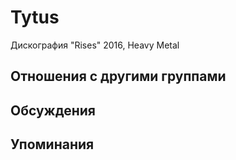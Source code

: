 # Tytus

Дискография
"Rises" 2016, Heavy Metal

## Отношения с другими группами


## Обсуждения


## Упоминания

